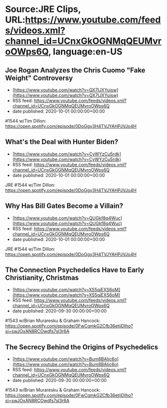 # Source:JRE Clips, URL:https://www.youtube.com/feeds/videos.xml?channel_id=UCnxGkOGNMqQEUMvroOWps6Q, language:en-US

## Joe Rogan Analyzes the Chris Cuomo "Fake Weight" Controversy
 - [https://www.youtube.com/watch?v=QX7IJXYuisw](https://www.youtube.com/watch?v=QX7IJXYuisw)
 - RSS feed: https://www.youtube.com/feeds/videos.xml?channel_id=UCnxGkOGNMqQEUMvroOWps6Q
 - date published: 2020-10-01 00:00:00+00:00

#1544 w/Tim Dillon:
https://open.spotify.com/episode/0DoGgy3H4TVJYAHPJVJo4H

## What's the Deal with Hunter Biden?
 - [https://www.youtube.com/watch?v=CyWYzCu5rdk](https://www.youtube.com/watch?v=CyWYzCu5rdk)
 - RSS feed: https://www.youtube.com/feeds/videos.xml?channel_id=UCnxGkOGNMqQEUMvroOWps6Q
 - date published: 2020-10-01 00:00:00+00:00

JRE #1544 w/Tim Dillon:
https://open.spotify.com/episode/0DoGgy3H4TVJYAHPJVJo4H

## Why Has Bill Gates Become a Villain?
 - [https://www.youtube.com/watch?v=QUGkf8q4Wuc](https://www.youtube.com/watch?v=QUGkf8q4Wuc)
 - RSS feed: https://www.youtube.com/feeds/videos.xml?channel_id=UCnxGkOGNMqQEUMvroOWps6Q
 - date published: 2020-10-01 00:00:00+00:00

JRE #1544 w/Tim Dillon:
https://open.spotify.com/episode/0DoGgy3H4TVJYAHPJVJo4H

## The Connection Psychedelics Have to Early Christianity, Christmas
 - [https://www.youtube.com/watch?v=XS5qjEXS6oM](https://www.youtube.com/watch?v=XS5qjEXS6oM)
 - RSS feed: https://www.youtube.com/feeds/videos.xml?channel_id=UCnxGkOGNMqQEUMvroOWps6Q
 - date published: 2020-09-30 00:00:00+00:00

#1543 w/Brian Muraresku & Graham Hancock:
https://open.spotify.com/episode/0FwCgmkG2Cfb36etijDIho?si=swJOxAN8RCOwdfs7sl3r6A

## The Secrecy Behind the Origins of Psychedelics
 - [https://www.youtube.com/watch?v=Bum8BAIjc6o](https://www.youtube.com/watch?v=Bum8BAIjc6o)
 - RSS feed: https://www.youtube.com/feeds/videos.xml?channel_id=UCnxGkOGNMqQEUMvroOWps6Q
 - date published: 2020-09-30 00:00:00+00:00

#1543 w/Brian Muraresku & Graham Hancock:
https://open.spotify.com/episode/0FwCgmkG2Cfb36etijDIho?si=swJOxAN8RCOwdfs7sl3r6A


